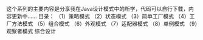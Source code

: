 这个系列的主要内容是分享我在Java设计模式中的所学，代码可以自行下载，内容更新中......
目录：
（1）策略模式
（2）状态模式
（3）简单工厂模式
（4）工厂方法模式
（5）组合模式
（6）外观模式
（7）适配器模式
（8）单例模式
（9）观察者模式
综合设计
